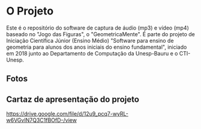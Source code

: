 # O Projeto
Este é o repositório do software de captura de áudio (mp3) e vídeo (mp4) baseado no "Jogo das Figuras", o "GeometricaMente". É parte do projeto de Iniciação Científica Júnior (Ensino Médio) "Software para ensino de geometria para alunos dos anos iniciais do ensino fundamental", iniciado em 2018 junto ao Departamento de Computação da Unesp-Bauru e o CTI-Unesp.
## Fotos

## Cartaz de apresentação do projeto
https://drive.google.com/file/d/12u9_pcq7-wyRL-w6VGvIN7Q3C1fBOfD-/view
